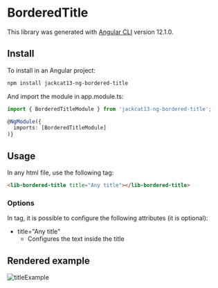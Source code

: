 # BorderedTitle

This library was generated with [Angular CLI](https://github.com/angular/angular-cli) version 12.1.0.

## Install

To install in an Angular project:

```sh
npm install jackcat13-ng-bordered-title
```

And import the module in app.module.ts:

```typescript
import { BorderedTitleModule } from 'jackcat13-ng-bordered-title';

@NgModule({
  imports: [BorderedTitleModule]
)}
```

## Usage

In any html file, use the following tag:

```html
<lib-bordered-title title="Any title"></lib-bordered-title>
```

### Options

In <lib-bordered-title> tag, it is possible to configure the following attributes (it is optional):

- title="Any title"
  - Configures the text inside the title

## Rendered example

![titleExample](https://user-images.githubusercontent.com/9136720/131695157-624ca734-4dca-4f5b-8c1a-195000049846.png)